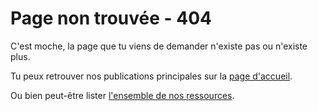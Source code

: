 # Page non trouvée - 404

C'est moche, la page que tu viens de demander n'existe pas ou n'existe plus.

Tu peux retrouver nos publications principales sur la [page d'accueil](/).

Ou bien peut-être lister [l'ensemble de nos ressources](sommaire.html).

